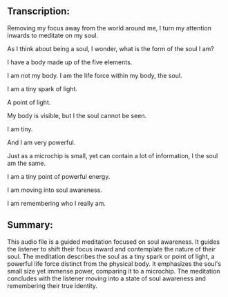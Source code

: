 ## Transcription:

Removing my focus away from the world around me, I turn my attention inwards to meditate on my soul.

As I think about being a soul, I wonder, what is the form of the soul I am?

I have a body made up of the five elements.

I am not my body. I am the life force within my body, the soul.

I am a tiny spark of light.

A point of light.

My body is visible, but I the soul cannot be seen.

I am tiny.

And I am very powerful.

Just as a microchip is small, yet can contain a lot of information, I the soul am the same.

I am a tiny point of powerful energy.

I am moving into soul awareness.

I am remembering who I really am.

## Summary:

This audio file is a guided meditation focused on soul awareness. It guides the listener to shift their focus inward and contemplate the nature of their soul. The meditation describes the soul as a tiny spark or point of light, a powerful life force distinct from the physical body. It emphasizes the soul's small size yet immense power, comparing it to a microchip. The meditation concludes with the listener moving into a state of soul awareness and remembering their true identity.

